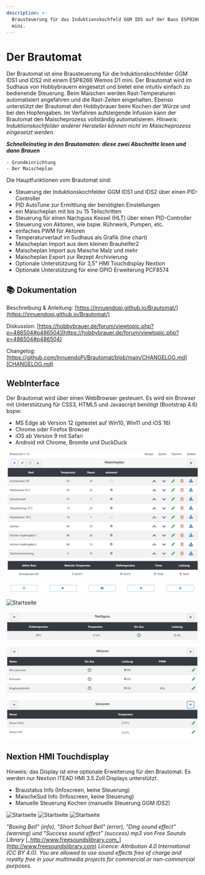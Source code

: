 ```yaml
---
description: >-
  Brausteuerung für das Induktionskochfeld GGM IDS auf der Baus ESP8266 Wemos D1
  mini.
---
```


# Der Brautomat

Der Brautomat ist eine Brausteuerung für die Induktionskochfelder GGM IDS1 und IDS2 mit einem ESP8266 Wemos D1 mini. Der Brautomat wird im Sudhaus von Hobbybrauern eingesetzt und bietet eine intuitiv einfach zu bedienende Steuerung. Beim Maischen werden Rast-Temperaturen automatisiert angefahren und die Rast-Zeiten eingehalten. Ebenso unterstützt der Brautomat den Hobbybrauer beim Kochen der Würze und bei den Hopfengaben. Im Verfahren aufsteigende Infusion kann der Brautomat den Maischeprozess vollständig automatisieren. _Hinweis: Induktionskochfelder anderer Hersteller können nicht im Maischeprozess eingesetzt werden._

_**Schnelleinstieg in den Brautomaten: diese zwei Abschnitte lesen und dann Brauen**_

```
- Grundeinrichtung
- Der Maischeplan
```

Die Hauptfunktionen vom Brautomat sind:

* Steuerung der Induktionskochfelder GGM IDS1 und IDS2 über einen PID-Controller
* PID AutoTune zur Ermittlung der benötigten Einstellungen
* ein Maischeplan mit bis zu 15 Teilschritten
* Steuerung für einen Nachguss Kessel (HLT) über einen PID-Controller
* Steuerung von Aktoren, wie bspw. Rührwerk, Pumpen, etc.
* einfaches PWM für Aktoren
* Temperaturverlauf im Sudhaus als Grafik (line chart)
* Maischeplan Import aus dem kleinen Brauhelfer2
* Maischeplan Import aus Maische Malz und mehr
* Maischeplan Export zur Rezept Archivierung
* Optionale Unterstützung für 3,5" HMI Touchdisplay Nextion
* Optionale Unterstützung für eine GPIO Erweiterung PCF8574

## 📚 Dokumentation

Beschreibung & Anleitung: [https://innuendopi.github.io/Brautomat/](https://innuendopi.github.io/Brautomat/)

Diskussion: [https://hobbybrauer.de/forum/viewtopic.php?p=486504#p486504](https://hobbybrauer.de/forum/viewtopic.php?p=486504#p486504)

Changelog: [https://github.com/InnuendoPi/Brautomat/blob/main/CHANGELOG.md](CHANGELOG.md)

## WebInterface

Der Brautomat wird über einen WebBrowser gesteuert. Es wird ein Browser mit Unterstützung für CSS3, HTML5 und Javascript benötigt (Bootstrap 4.6) bspw:

* MS Edge ab Version 12 (getestet auf Win10, Win11 und iOS 16)
* Chrome oder Firefox Browser
* iOS ab Version 9 mit Safari
* Android mit Chrome, Bromite und DuckDuck

![Startseite](docs/img/brautomat.jpg)

![Startseite](docs/img/IDS\_AutoTune\_Ziel.jpg)

![Startseite](docs/img/brautomat-2.jpg)

## Nextion HMI Touchdisplay

Hinweis: das Display ist eine optionale Erweiterung für den Brautomat. Es werden nur Nextion ITEAD HMI 3.5 Zoll Displays unterstützt.

* Braustatus Info (Infoscreen, keine Steuerung)
* MaischeSud Info (Infoscreen, keine Steuerung)
* Manuelle Steuerung Kochen (manuelle Steuerung GGM IDS2)

![Startseite](docs/img/kettlepage\_sm.jpg) ![Startseite](docs/img/brewpage\_sm.jpg) ![Startseite](docs/img/induction\_mode\_sm.jpg)

_"Boxing Bell" (info), "Short School Bell" (error), "Ding sound effect" (warning) und "Success sound effect" (success) mp3 von Free Sounds Library_ [_http://www.freesoundslibrary.com_](http://www.freesoundslibrary.com) _Licence: Attribution 4.0 International (CC BY 4.0). You are allowed to use sound effects free of charge and royalty free in your multimedia projects for commercial or non-commercial purposes._
